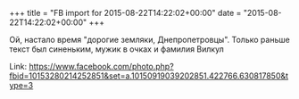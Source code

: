 +++
title = "FB import for 2015-08-22T14:22:02+00:00"
date = "2015-08-22T14:22:02+00:00"
+++

Ой, настало время "дорогие земляки, Днепропетровцы". Только раньше текст был синеньким, мужик в очках и фамилия Вилкул

Link: <a href="https://www.facebook.com/photo.php?fbid=10153280214252851&set=a.10150919039202851.422766.630817850&type=3">https://www.facebook.com/photo.php?fbid=10153280214252851&set=a.10150919039202851.422766.630817850&type=3</a>
